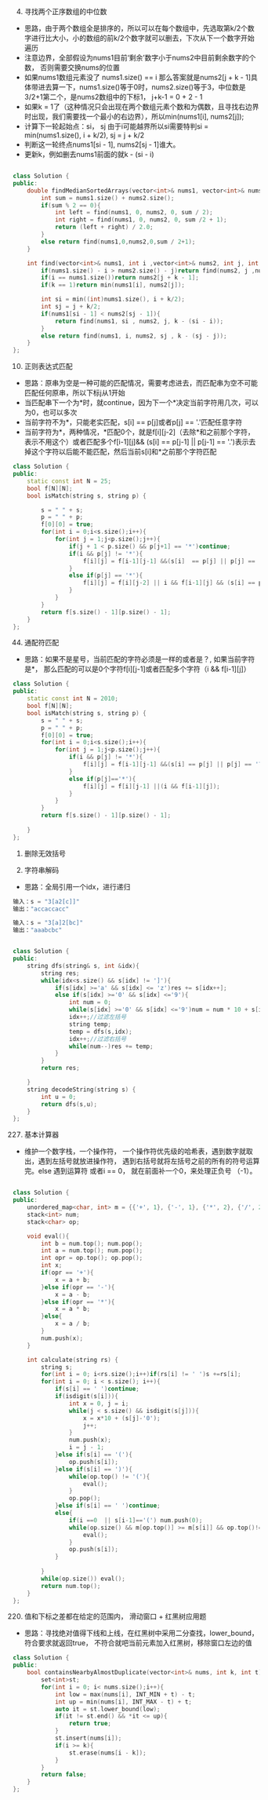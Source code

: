<!--
 * @Author: zzzzztw
 * @Date: 2023-04-01 09:55:33
 * @LastEditors: Do not edit
 * @LastEditTime: 2023-06-05 13:40:57
 * @FilePath: /myLearning/算法/leetcode/高频困难题.md
-->
4. 寻找两个正序数组的中位数
* 思路，由于两个数组全是排序的，所以可以在每个数组中，先选取第k/2个数字进行比大小，小的数组的前k/2个数字就可以删去，下次从下一个数字开始遍历
* 注意边界，全部假设为nums1目前‘剩余’数字小于nums2中目前剩余数字的个数， 否则需要交换nums的位置
* 如果nums1数组元素没了 nums1.size() == i 那么答案就是nums2[j + k - 1]具体带进去算一下，nums1.size()等于0时，nums2.size()等于3，中位数是3/2+1第二个，是nums2数组中的下标1， j+k-1 = 0 + 2 - 1
* 如果k = 1了（这种情况只会出现在两个数组元素个数和为偶数，且寻找右边界时出现，我们需要找一个最小的右边界），所以min(nums1[i], nums2[j]);
* 计算下一轮起始点：si， sj 由于i可能越界所以si需要特判si = min(nums1.size(), i + k/2), sj = j + k/2
* 判断这一轮终点nums1[si - 1], nums2[sj - 1]谁大。
* 更新k，例如删去nums1前面的就k - (si - i)
```cpp

class Solution {
public:
    double findMedianSortedArrays(vector<int>& nums1, vector<int>& nums2) {
        int sum = nums1.size() + nums2.size();
        if(sum % 2 == 0){
            int left = find(nums1, 0, nums2, 0, sum / 2);
            int right = find(nums1, 0, nums2, 0, sum /2 + 1);
            return (left + right) / 2.0;
        }
        else return find(nums1,0,nums2,0,sum / 2+1);
    }

    int find(vector<int>& nums1, int i ,vector<int>& nums2, int j, int k){
        if(nums1.size() - i > nums2.size() - j)return find(nums2, j ,nums1, i, k);
        if(i == nums1.size())return nums2[j + k - 1];
        if(k == 1)return min(nums1[i], nums2[j]);

        int si = min((int)nums1.size(), i + k/2);
        int sj = j + k/2;
        if(nums1[si - 1] < nums2[sj - 1]){
            return find(nums1, si , nums2, j, k - (si - i));
        }
        else return find(nums1, i, nums2, sj , k - (sj - j));
    }
};

```

10. 正则表达式匹配
* 思路：原串为空是一种可能的匹配情况，需要考虑进去，而匹配串为空不可能匹配任何原串，所以下标j从1开始
* 当匹配串下一个为\*时，就continue，因为下一个\*决定当前字符用几次，可以为0，也可以多次
* 当前字符不为*，只能老实匹配，s[i] == p[j]或者p[j] == '.'匹配任意字符
* 当前字符为*，两种情况，*匹配0个，就是f[i][j-2]（去除\*和之前那个字符，表示不用这个）或者匹配多个f[i-1][j]&& (s[i] == p[j-1] || p[j-1] == '.')表示去掉这个字符以后能不能匹配，然后当前s[i]和\*之前那个字符匹配
```cpp
class Solution {
public:
    static const int N = 25;
    bool f[N][N];
    bool isMatch(string s, string p) {

        s = " " + s;
        p = " " + p;
        f[0][0] = true;
        for(int i = 0;i<s.size();i++){
            for(int j = 1;j<p.size();j++){
                if(j + 1 < p.size() && p[j+1] == '*')continue;
                if(i && p[j] != '*'){
                    f[i][j] = f[i-1][j-1] &&(s[i]  == p[j] || p[j] == '.');
                }
                else if(p[j] == '*'){
                    f[i][j] = f[i][j-2] || i && f[i-1][j] && (s[i] == p[j-1] || p[j-1] == '.');
                }
            }
        }
        return f[s.size() - 1][p.size() - 1];
    }
};
```

44. 通配符匹配
    
* 思路：如果不是星号，当前匹配的字符必须是一样的或者是？, 如果当前字符是*， 那么匹配的可以是0个字符f[i][j-1]或者匹配多个字符（i && f[i-1][j]）
```cpp
class Solution {
public:
    static const int N = 2010;
    bool f[N][N];
    bool isMatch(string s, string p) {
        s = " " + s;
        p = " " + p;
        f[0][0] = true;
        for(int i = 0;i<s.size();i++){
            for(int j = 1;j<p.size();j++){
                if(i && p[j] != '*'){
                    f[i][j] = f[i-1][j-1] &&(s[i] == p[j] || p[j] == '?');
                }
                else if(p[j]=='*'){
                    f[i][j] = f[i][j-1] ||(i && f[i-1][j]);
                }
            }
        }
        return f[s.size() - 1][p.size() - 1];
        
    }
};


```

1.   删除无效括号

2.   字符串解码

* 思路：全局引用一个idx，进行递归

```cpp
输入：s = "3[a2[c]]"
输出："accaccacc"

输入：s = "3[a]2[bc]"
输出："aaabcbc"


class Solution {
public:
    string dfs(string& s, int &idx){
        string res;
        while(idx<s.size() && s[idx] != ']'){
            if(s[idx] >='a' && s[idx] <= 'z')res += s[idx++];
            else if(s[idx] >='0' && s[idx] <='9'){
                int num = 0;
                while(s[idx] >='0' && s[idx] <='9')num = num * 10 + s[idx++] - '0';
                idx++;//过滤左括号
                string temp;
                temp = dfs(s,idx); 
                idx++;//过滤右括号
                while(num--)res += temp;
            }
        }
        return res;

    }
    string decodeString(string s) {
        int u = 0;
        return dfs(s,u);
    }
};

```


227. 基本计算器

* 维护一个数字栈，一个操作符， 一个操作符优先级的哈希表，遇到数字就取出，遇到左括号就放进操作符， 遇到右括号就将左括号之前的所有的符号运算完。else 遇到运算符 或者i == 0， 就在前面补一个0，来处理正负号 （-1）。

```cpp

class Solution {
public:
    unordered_map<char, int> m = {{'+', 1}, {'-', 1}, {'*', 2}, {'/', 2}};
    stack<int> num;
    stack<char> op;

    void eval(){
        int b = num.top(); num.pop();
        int a = num.top(); num.pop();
        int opr = op.top(); op.pop();
        int x;
        if(opr == '+'){
            x = a + b;
        }else if(opr == '-'){
            x = a - b;
        }else if(opr == '*'){
            x = a * b;
        }else{
            x = a / b;
        }
        num.push(x);
    }

    int calculate(string rs) {
        string s;
        for(int i = 0; i<rs.size();i++)if(rs[i] != ' ')s +=rs[i];
        for(int i = 0; i < s.size(); i++){
            if(s[i] == ' ')continue;
            if(isdigit(s[i])){
                int x = 0, j = i;
                while(j < s.size() && isdigit(s[j])){
                    x = x*10 + (s[j]-'0');
                    j++;
                }
                num.push(x);
                i = j - 1;
            }else if(s[i] == '('){
                op.push(s[i]);
            }else if(s[i] == ')'){
                while(op.top() != '('){
                    eval();
                }
                op.pop();
            }else if(s[i] == ' ')continue;
            else{
                if(i ==0  || s[i-1]=='(') num.push(0);
                while(op.size() && m[op.top()] >= m[s[i]] && op.top()!= '('){
                    eval();
                }
                op.push(s[i]);
            }
            
        }
        while(op.size()) eval();
        return num.top();
    }
};


```

220. 值和下标之差都在给定的范围内， 滑动窗口 + 红黑树应用题
* 思路：寻找绝对值得下线和上线，在红黑树中采用二分查找，lower_bound， 符合要求就返回true， 不符合就吧当前元素加入红黑树，移除窗口左边的值

```cpp
class Solution {
public:
    bool containsNearbyAlmostDuplicate(vector<int>& nums, int k, int t) {
        set<int>st;
        for(int i = 0; i< nums.size();i++){
            int low = max(nums[i], INT_MIN + t) - t;
            int up = min(nums[i], INT_MAX - t) + t;
            auto it = st.lower_bound(low);
            if(it != st.end() && *it <= up){
                return true;
            }
            st.insert(nums[i]);
            if(i >= k){
                st.erase(nums[i - k]);
            }
        }
        return false;
    }
};


```